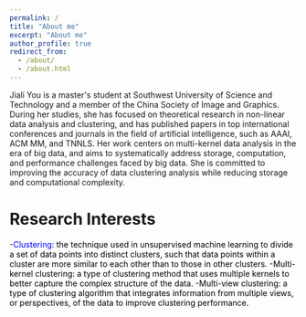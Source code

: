 ```yaml
---
permalink: /
title: "About me"
excerpt: "About me"
author_profile: true
redirect_from: 
  - /about/
  - /about.html
---
```


Jiali You is a master's student at Southwest University of Science and Technology and a member of the China Society of Image and Graphics. During her studies, she has focused on theoretical research in non-linear data analysis and clustering, and has published papers in top international conferences and journals in the field of artificial intelligence, such as AAAI, ACM MM, and TNNLS. Her work centers on multi-kernel data analysis in the era of big data, and aims to systematically address storage, computation, and performance challenges faced by big data. She is committed to improving the accuracy of data clustering analysis while reducing storage and computational complexity.

Research Interests
=======
-<font color=blue>Clustering: <font color=black> the technique used in unsupervised machine learning to divide a set of data points into distinct clusters, such that data points within a cluster are more similar to each other than to those in other clusters.
    -Multi-kernel clustering: a type of clustering method that uses multiple kernels to better capture the complex structure of the data.
    -Multi-view clustering: a type of clustering algorithm that integrates information from multiple views, or perspectives, of the data to improve clustering performance.


